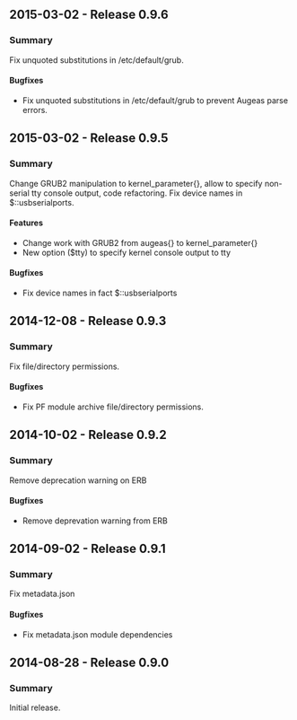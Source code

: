 ## 2015-03-02 - Release 0.9.6

### Summary

Fix unquoted substitutions in /etc/default/grub.

#### Bugfixes

- Fix unquoted substitutions in /etc/default/grub
  to prevent Augeas parse errors.

## 2015-03-02 - Release 0.9.5

### Summary

Change GRUB2 manipulation to kernel_parameter{}, allow to specify
non-serial tty console output, code refactoring. Fix device names
in $::usbserialports.

#### Features

- Change work with GRUB2 from augeas{} to kernel_parameter{}
- New option ($tty) to specify kernel console output to tty

#### Bugfixes

- Fix device names in fact $::usbserialports

## 2014-12-08 - Release 0.9.3

### Summary

Fix file/directory permissions.

#### Bugfixes

- Fix PF module archive file/directory permissions.

## 2014-10-02 - Release 0.9.2

### Summary

Remove deprecation warning on ERB

#### Bugfixes

- Remove deprevation warning from ERB

## 2014-09-02 - Release 0.9.1

### Summary

Fix metadata.json

#### Bugfixes

- Fix metadata.json module dependencies

## 2014-08-28 - Release 0.9.0

### Summary

Initial release.
